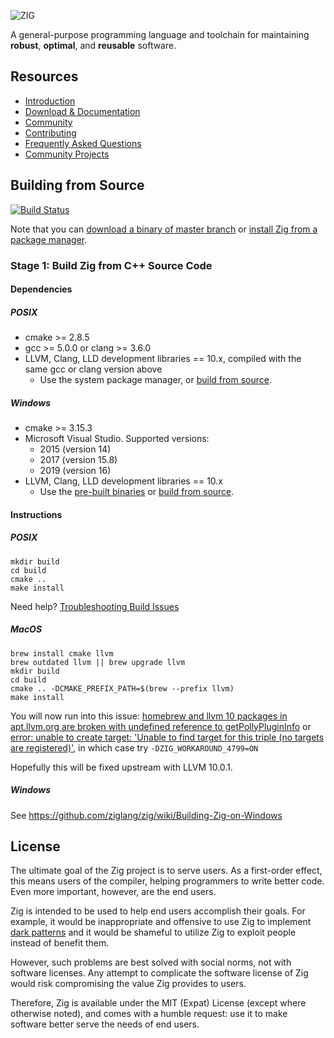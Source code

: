 ![ZIG](https://ziglang.org/zig-logo.svg)

A general-purpose programming language and toolchain for maintaining
**robust**, **optimal**, and **reusable** software.

## Resources

 * [Introduction](https://ziglang.org/#Introduction)
 * [Download & Documentation](https://ziglang.org/download)
 * [Community](https://github.com/ziglang/zig/wiki/Community)
 * [Contributing](https://github.com/ziglang/zig/blob/master/CONTRIBUTING.md)
 * [Frequently Asked Questions](https://github.com/ziglang/zig/wiki/FAQ)
 * [Community Projects](https://github.com/ziglang/zig/wiki/Community-Projects)

## Building from Source

[![Build Status](https://dev.azure.com/ziglang/zig/_apis/build/status/ziglang.zig?branchName=master)](https://dev.azure.com/ziglang/zig/_build/latest?definitionId=1&branchName=master)

Note that you can
[download a binary of master branch](https://ziglang.org/download/#release-master) or 
[install Zig from a package manager](https://github.com/ziglang/zig/wiki/Install-Zig-from-a-Package-Manager).

### Stage 1: Build Zig from C++ Source Code

#### Dependencies

##### POSIX

 * cmake >= 2.8.5
 * gcc >= 5.0.0 or clang >= 3.6.0
 * LLVM, Clang, LLD development libraries == 10.x, compiled with the same gcc or clang version above
   - Use the system package manager, or [build from source](https://github.com/ziglang/zig/wiki/How-to-build-LLVM,-libclang,-and-liblld-from-source#posix).

##### Windows

 * cmake >= 3.15.3
 * Microsoft Visual Studio. Supported versions:
   - 2015 (version 14)
   - 2017 (version 15.8)
   - 2019 (version 16)
 * LLVM, Clang, LLD development libraries == 10.x
   - Use the [pre-built binaries](https://github.com/ziglang/zig/wiki/Building-Zig-on-Windows) or [build from source](https://github.com/ziglang/zig/wiki/How-to-build-LLVM,-libclang,-and-liblld-from-source#windows).

#### Instructions

##### POSIX

```
mkdir build
cd build
cmake ..
make install
```

Need help? [Troubleshooting Build Issues](https://github.com/ziglang/zig/wiki/Troubleshooting-Build-Issues)

##### MacOS

```
brew install cmake llvm
brew outdated llvm || brew upgrade llvm
mkdir build
cd build
cmake .. -DCMAKE_PREFIX_PATH=$(brew --prefix llvm)
make install
```

You will now run into this issue:
[homebrew and llvm 10 packages in apt.llvm.org are broken with undefined reference to getPollyPluginInfo](https://github.com/ziglang/zig/issues/4799)
or
[error: unable to create target: 'Unable to find target for this triple (no targets are registered)'](https://github.com/ziglang/zig/issues/5055),
in which case try `-DZIG_WORKAROUND_4799=ON`

Hopefully this will be fixed upstream with LLVM 10.0.1.

##### Windows

See https://github.com/ziglang/zig/wiki/Building-Zig-on-Windows

## License

The ultimate goal of the Zig project is to serve users. As a first-order
effect, this means users of the compiler, helping programmers to write better
code. Even more important, however, are the end users.

Zig is intended to be used to help end users accomplish their goals. For
example, it would be inappropriate and offensive to use Zig to implement
[dark patterns](https://en.wikipedia.org/wiki/Dark_pattern) and it would be
shameful to utilize Zig to exploit people instead of benefit them.

However, such problems are best solved with social norms, not with software
licenses. Any attempt to complicate the software license of Zig would risk
compromising the value Zig provides to users.

Therefore, Zig is available under the MIT (Expat) License (except where otherwise noted), and comes with a
humble request: use it to make software better serve the needs of end users.
